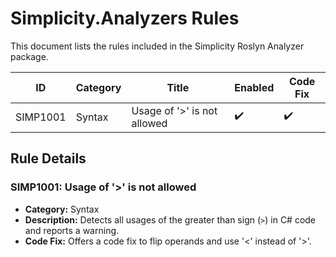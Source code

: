 # Simplicity.Analyzers Rules

This document lists the rules included in the Simplicity Roslyn Analyzer package.

| ID         | Category | Title                        | Enabled | Code Fix |
|------------|----------|------------------------------|---------|----------|
| SIMP1001   | Syntax   | Usage of '>' is not allowed  |   ✔️    |    ✔️    |

## Rule Details


### SIMP1001: Usage of '>' is not allowed
- **Category:** Syntax
- **Description:**
  Detects all usages of the greater than sign (`>`) in C# code and reports a warning.
- **Code Fix:**
  Offers a code fix to flip operands and use '<' instead of '>'.

